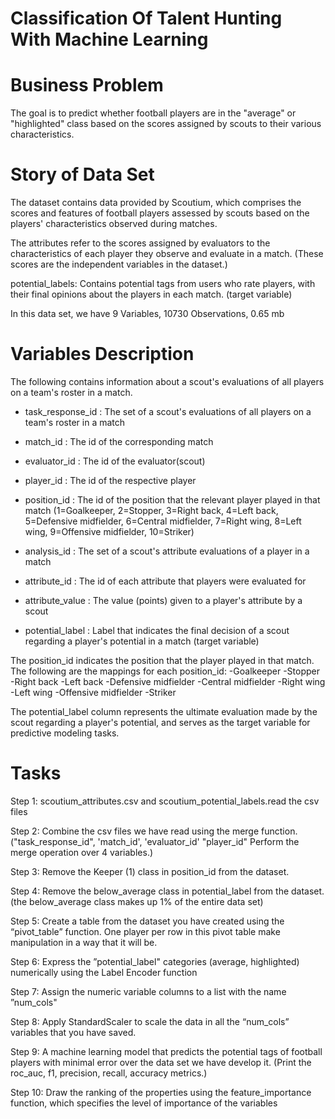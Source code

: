 # Classification Of Talent Hunting With Machine Learning

# Business Problem
The goal is to predict whether football players are in the "average" or "highlighted" class based on the scores assigned by scouts to their various characteristics.

# Story of Data Set
The dataset contains data provided by Scoutium, which comprises the scores and features of football players assessed by scouts based on the players' characteristics observed during matches.

The attributes refer to the scores assigned by evaluators to the characteristics of each player they observe and evaluate in a match. (These scores are the independent variables in the dataset.)

potential_labels: Contains potential tags from users who rate players, with their final opinions about the players in each match. (target variable)

In this data set, we have 9 Variables, 10730 Observations, 0.65 mb

# Variables Description
The following contains information about a scout's evaluations of all players on a team's roster in a match.

- task_response_id : The set of a scout's evaluations of all players on a team's roster in a match

- match_id : The id of the corresponding match

- evaluator_id : The id of the evaluator(scout)

- player_id : The id of the respective player 

- position_id : The id of the position that the relevant player played in that match (1=Goalkeeper, 2=Stopper, 3=Right back, 4=Left back, 5=Defensive midfielder, 6=Central midfielder, 7=Right wing, 8=Left wing, 9=Offensive midfielder, 10=Striker)

- analysis_id : The set of a scout's attribute evaluations of a player in a match

- attribute_id : 	The id of each attribute that players were evaluated for

- attribute_value : The value (points) given to a player's attribute by a scout

- potential_label : Label that indicates the final decision of a scout regarding a player's potential in a match (target variable)


The position_id indicates the position that the player played in that match. The following are the mappings for each position_id:
-Goalkeeper
-Stopper
-Right back
-Left back
-Defensive midfielder
-Central midfielder
-Right wing
-Left wing
-Offensive midfielder
-Striker

The potential_label column represents the ultimate evaluation made by the scout regarding a player's potential, and serves as the target variable for predictive modeling tasks.

# Tasks

Step 1: scoutium_attributes.csv and scoutium_potential_labels.read the csv files

Step 2: Combine the csv files we have read using the merge function.("task_response_id", 'match_id', 'evaluator_id' "player_id" Perform the merge operation over 4 variables.)

Step 3: Remove the Keeper (1) class in position_id from the dataset.

Step 4: Remove the below_average class in potential_label from the dataset.(the below_average class makes up 1% of the entire data set)

Step 5: Create a table from the dataset you have created using the “pivot_table” function. One player per row in this pivot table
make manipulation in a way that it will be.

Step 6: Express the ”potential_label" categories (average, highlighted) numerically using the Label Encoder function

Step 7: Assign the numeric variable columns to a list with the name ”num_cols"

Step 8: Apply StandardScaler to scale the data in all the “num_cols” variables that you have saved.

Step 9: A machine learning model that predicts the potential tags of football players with minimal error over the data set we have
develop it. (Print the roc_auc, f1, precision, recall, accuracy metrics.)

Step 10: Draw the ranking of the properties using the feature_importance function, which specifies the level of importance of the variables






